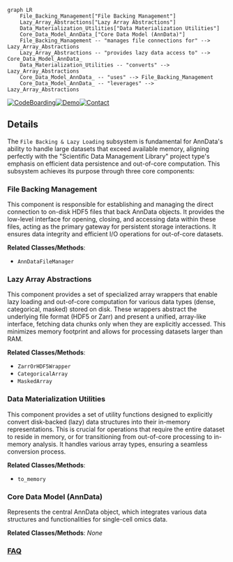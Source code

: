 ```mermaid
graph LR
    File_Backing_Management["File Backing Management"]
    Lazy_Array_Abstractions["Lazy Array Abstractions"]
    Data_Materialization_Utilities["Data Materialization Utilities"]
    Core_Data_Model_AnnData_["Core Data Model (AnnData)"]
    File_Backing_Management -- "manages file connections for" --> Lazy_Array_Abstractions
    Lazy_Array_Abstractions -- "provides lazy data access to" --> Core_Data_Model_AnnData_
    Data_Materialization_Utilities -- "converts" --> Lazy_Array_Abstractions
    Core_Data_Model_AnnData_ -- "uses" --> File_Backing_Management
    Core_Data_Model_AnnData_ -- "leverages" --> Lazy_Array_Abstractions
```

[![CodeBoarding](https://img.shields.io/badge/Generated%20by-CodeBoarding-9cf?style=flat-square)](https://github.com/CodeBoarding/GeneratedOnBoardings)[![Demo](https://img.shields.io/badge/Try%20our-Demo-blue?style=flat-square)](https://www.codeboarding.org/demo)[![Contact](https://img.shields.io/badge/Contact%20us%20-%20contact@codeboarding.org-lightgrey?style=flat-square)](mailto:contact@codeboarding.org)

## Details

The `File Backing & Lazy Loading` subsystem is fundamental for AnnData's ability to handle large datasets that exceed available memory, aligning perfectly with the "Scientific Data Management Library" project type's emphasis on efficient data persistence and out-of-core computation. This subsystem achieves its purpose through three core components:

### File Backing Management
This component is responsible for establishing and managing the direct connection to on-disk HDF5 files that back AnnData objects. It provides the low-level interface for opening, closing, and accessing data within these files, acting as the primary gateway for persistent storage interactions. It ensures data integrity and efficient I/O operations for out-of-core datasets.


**Related Classes/Methods**:

- `AnnDataFileManager`


### Lazy Array Abstractions
This component provides a set of specialized array wrappers that enable lazy loading and out-of-core computation for various data types (dense, categorical, masked) stored on disk. These wrappers abstract the underlying file format (HDF5 or Zarr) and present a unified, array-like interface, fetching data chunks only when they are explicitly accessed. This minimizes memory footprint and allows for processing datasets larger than RAM.


**Related Classes/Methods**:

- `ZarrOrHDF5Wrapper`
- `CategoricalArray`
- `MaskedArray`


### Data Materialization Utilities
This component provides a set of utility functions designed to explicitly convert disk-backed (lazy) data structures into their in-memory representations. This is crucial for operations that require the entire dataset to reside in memory, or for transitioning from out-of-core processing to in-memory analysis. It handles various array types, ensuring a seamless conversion process.


**Related Classes/Methods**:

- `to_memory`


### Core Data Model (AnnData)
Represents the central AnnData object, which integrates various data structures and functionalities for single-cell omics data.


**Related Classes/Methods**: _None_



### [FAQ](https://github.com/CodeBoarding/GeneratedOnBoardings/tree/main?tab=readme-ov-file#faq)